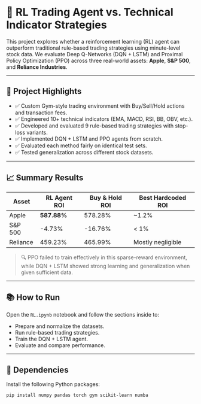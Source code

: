 # 🧠 RL Trading Agent vs. Technical Indicator Strategies

This project explores whether a reinforcement learning (RL) agent can outperform traditional rule-based trading strategies using minute-level stock data. We evaluate Deep Q-Networks (DQN + LSTM) and Proximal Policy Optimization (PPO) across three real-world assets: **Apple**, **S&P 500**, and **Reliance Industries**.

---

## 🚀 Project Highlights

- ✅ Custom Gym-style trading environment with Buy/Sell/Hold actions and transaction fees.
- ✅ Engineered 10+ technical indicators (EMA, MACD, RSI, BB, OBV, etc.).
- ✅ Developed and evaluated 9 rule-based trading strategies with stop-loss variants.
- ✅ Implemented DQN + LSTM and PPO agents from scratch.
- ✅ Evaluated each method fairly on identical test sets.
- ✅ Tested generalization across different stock datasets.

---

## 📈 Summary Results

| Asset      | RL Agent ROI | Buy & Hold ROI | Best Hardcoded ROI |
|------------|--------------|----------------|---------------------|
| Apple      | **587.88%**  | 578.28%        | ~1.2%               |
| S&P 500    | -4.73%       | -16.76%        | < 1%                |
| Reliance   | 459.23%      | 465.99%        | Mostly negligible   |

> 🔍 PPO failed to train effectively in this sparse-reward environment, while DQN + LSTM showed strong learning and generalization when given sufficient data.

---

## 📚 How to Run

Open the `RL.ipynb` notebook and follow the sections inside to:
- Prepare and normalize the datasets.
- Run rule-based trading strategies.
- Train the DQN + LSTM agent.
- Evaluate and compare performance.

---

## 💾 Dependencies

Install the following Python packages:

```bash
pip install numpy pandas torch gym scikit-learn numba
